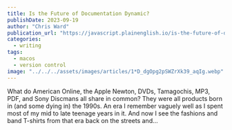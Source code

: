 ```yaml
---
title: Is the Future of Documentation Dynamic?
publishDate: 2023-09-19
author: "Chris Ward"
publication_url: "https://javascript.plainenglish.io/is-the-future-of-documentation-dynamic-ba88fed7a74d"
categories:
  - writing
tags: 
  - macos
  - version control
image: "../../../assets/images/articles/1*D_dgOpg2pSWZrXk39_aqIg.webp"
---
```


What do American Online, the Apple Newton, DVDs, Tamagochis, MP3, PDF, and Sony Discmans all share in common? They were all products born in (and some dying in) the 1990s. An era I remember vaguely well as I spent most of my mid to late teenage years in it. And now I see the fashions and band T-shirts from that era back on the streets and…
